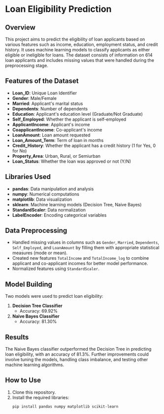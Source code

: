 # Loan Eligibility Prediction

## Overview

This project aims to predict the eligibility of loan applicants based on various features such as income, education, employment status, and credit history. It uses machine learning models to classify applicants as either eligible or ineligible for loans. The dataset consists of information on 614 loan applicants and includes missing values that were handled during the preprocessing stage.

## Features of the Dataset

- **Loan_ID**: Unique Loan Identifier
- **Gender**: Male/Female
- **Married**: Applicant's marital status
- **Dependents**: Number of dependents
- **Education**: Applicant's education level (Graduate/Not Graduate)
- **Self_Employed**: Whether the applicant is self-employed
- **ApplicantIncome**: Applicant's income
- **CoapplicantIncome**: Co-applicant's income
- **LoanAmount**: Loan amount requested
- **Loan_Amount_Term**: Term of loan in months
- **Credit_History**: Whether the applicant has a credit history (1 for Yes, 0 for No)
- **Property_Area**: Urban, Rural, or Semiurban
- **Loan_Status**: Whether the loan was approved or not (Y/N)

## Libraries Used

- **pandas**: Data manipulation and analysis
- **numpy**: Numerical computations
- **matplotlib**: Data visualization
- **sklearn**: Machine learning models (Decision Tree, Naive Bayes)
- **StandardScaler**: Data normalization
- **LabelEncoder**: Encoding categorical variables

## Data Preprocessing

- Handled missing values in columns such as `Gender`, `Married`, `Dependents`, `Self_Employed`, and `LoanAmount` by filling them with appropriate statistical measures (mode or mean).
- Created new features `TotalIncome` and `TotalIncome_log` to combine applicant and co-applicant incomes for better model performance.
- Normalized features using `StandardScaler`.

## Model Building

Two models were used to predict loan eligibility:

1. **Decision Tree Classifier**
   - Accuracy: 69.92%
2. **Naive Bayes Classifier**
   - Accuracy: 81.30%

## Results

The Naive Bayes classifier outperformed the Decision Tree in predicting loan eligibility, with an accuracy of 81.3%. Further improvements could involve tuning the models, handling class imbalance, and testing other machine learning algorithms.

## How to Use

1. Clone this repository.
2. Install the required libraries:
   ```bash
   pip install pandas numpy matplotlib scikit-learn
